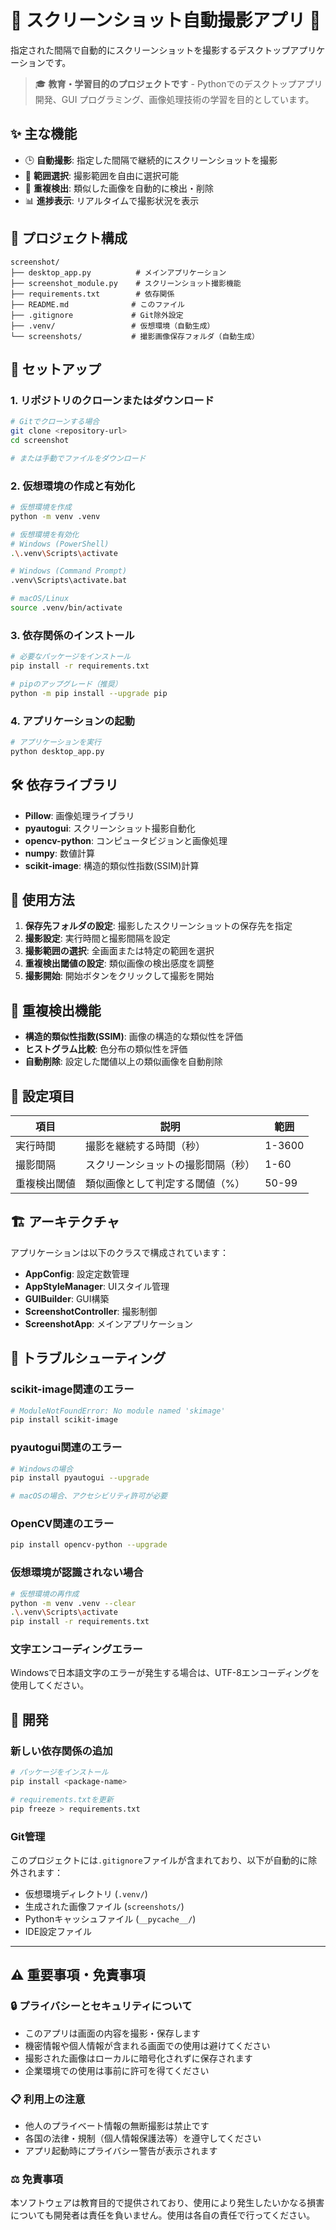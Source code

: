# 🌺 スクリーンショット自動撮影アプリ 🌸

指定された間隔で自動的にスクリーンショットを撮影するデスクトップアプリケーションです。

> 🎓 **教育・学習目的のプロジェクトです** - Pythonでのデスクトップアプリ開発、GUI プログラミング、画像処理技術の学習を目的としています。

## ✨ 主な機能

- 🕒 **自動撮影**: 指定した間隔で継続的にスクリーンショットを撮影
- 🎯 **範囲選択**: 撮影範囲を自由に選択可能
- 🔄 **重複検出**: 類似した画像を自動的に検出・削除
- 📊 **進捗表示**: リアルタイムで撮影状況を表示

## 📁 プロジェクト構成

```
screenshot/
├── desktop_app.py          # メインアプリケーション
├── screenshot_module.py    # スクリーンショット撮影機能
├── requirements.txt        # 依存関係
├── README.md              # このファイル
├── .gitignore             # Git除外設定
├── .venv/                 # 仮想環境（自動生成）
└── screenshots/           # 撮影画像保存フォルダ（自動生成）
```

## 🚀 セットアップ

### 1. リポジトリのクローンまたはダウンロード

```bash
# Gitでクローンする場合
git clone <repository-url>
cd screenshot

# または手動でファイルをダウンロード
```

### 2. 仮想環境の作成と有効化

```bash
# 仮想環境を作成
python -m venv .venv

# 仮想環境を有効化
# Windows (PowerShell)
.\.venv\Scripts\activate

# Windows (Command Prompt)
.venv\Scripts\activate.bat

# macOS/Linux
source .venv/bin/activate
```

### 3. 依存関係のインストール

```bash
# 必要なパッケージをインストール
pip install -r requirements.txt

# pipのアップグレード（推奨）
python -m pip install --upgrade pip
```

### 4. アプリケーションの起動

```bash
# アプリケーションを実行
python desktop_app.py
```

## 🛠️ 依存ライブラリ

- **Pillow**: 画像処理ライブラリ
- **pyautogui**: スクリーンショット撮影自動化
- **opencv-python**: コンピュータビジョンと画像処理
- **numpy**: 数値計算
- **scikit-image**: 構造的類似性指数(SSIM)計算

## 📖 使用方法

1. **保存先フォルダの設定**: 撮影したスクリーンショットの保存先を指定
2. **撮影設定**: 実行時間と撮影間隔を設定
3. **撮影範囲の選択**: 全画面または特定の範囲を選択
4. **重複検出閾値の設定**: 類似画像の検出感度を調整
5. **撮影開始**: 開始ボタンをクリックして撮影を開始

## 🎯 重複検出機能

- **構造的類似性指数(SSIM)**: 画像の構造的な類似性を評価
- **ヒストグラム比較**: 色分布の類似性を評価
- **自動削除**: 設定した閾値以上の類似画像を自動削除

## 🔧 設定項目

| 項目 | 説明 | 範囲 |
|------|------|------|
| 実行時間 | 撮影を継続する時間（秒） | 1-3600 |
| 撮影間隔 | スクリーンショットの撮影間隔（秒） | 1-60 |
| 重複検出閾値 | 類似画像として判定する閾値（%） | 50-99 |

## 🏗️ アーキテクチャ

アプリケーションは以下のクラスで構成されています：

- **AppConfig**: 設定定数管理
- **AppStyleManager**: UIスタイル管理
- **GUIBuilder**: GUI構築
- **ScreenshotController**: 撮影制御
- **ScreenshotApp**: メインアプリケーション

## 🐛 トラブルシューティング

### scikit-image関連のエラー

```bash
# ModuleNotFoundError: No module named 'skimage'
pip install scikit-image
```

### pyautogui関連のエラー

```bash
# Windowsの場合
pip install pyautogui --upgrade

# macOSの場合、アクセシビリティ許可が必要
```

### OpenCV関連のエラー

```bash
pip install opencv-python --upgrade
```

### 仮想環境が認識されない場合

```bash
# 仮想環境の再作成
python -m venv .venv --clear
.\.venv\Scripts\activate
pip install -r requirements.txt
```

### 文字エンコーディングエラー

Windowsで日本語文字のエラーが発生する場合は、UTF-8エンコーディングを使用してください。

## 🔄 開発

### 新しい依存関係の追加

```bash
# パッケージをインストール
pip install <package-name>

# requirements.txtを更新
pip freeze > requirements.txt
```

### Git管理

このプロジェクトには`.gitignore`ファイルが含まれており、以下が自動的に除外されます：
- 仮想環境ディレクトリ (`.venv/`)
- 生成された画像ファイル (`screenshots/`)
- Pythonキャッシュファイル (`__pycache__/`)
- IDE設定ファイル

---

## ⚠️ 重要事項・免責事項

### 🔒 プライバシーとセキュリティについて
- このアプリは画面の内容を撮影・保存します
- 機密情報や個人情報が含まれる画面での使用は避けてください
- 撮影された画像はローカルに暗号化されずに保存されます
- 企業環境での使用は事前に許可を得てください

### 📋 利用上の注意
- 他人のプライベート情報の無断撮影は禁止です
- 各国の法律・規制（個人情報保護法等）を遵守してください
- アプリ起動時にプライバシー警告が表示されます

### ⚖️ 免責事項
本ソフトウェアは教育目的で提供されており、使用により発生したいかなる損害についても開発者は責任を負いません。使用は各自の責任で行ってください。


